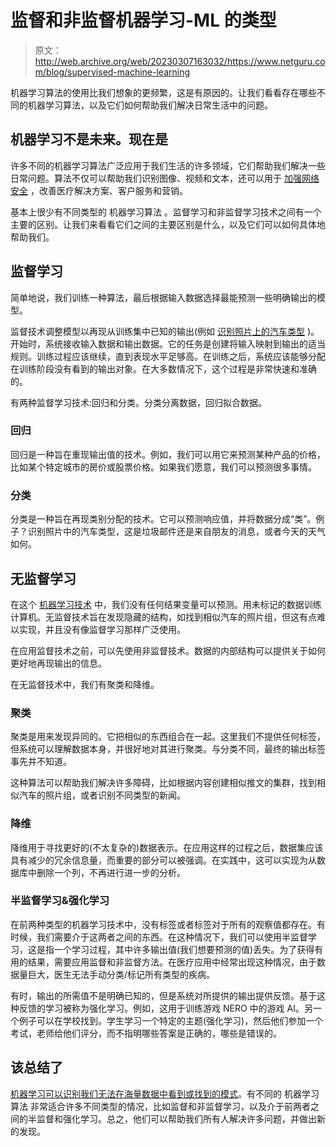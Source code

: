 # 监督和非监督机器学习-ML 的类型

> 原文：<http://web.archive.org/web/20230307163032/https://www.netguru.com/blog/supervised-machine-learning>

 机器学习算法的使用比我们想象的更频繁，这是有原因的。让我们看看存在哪些不同的机器学习算法，以及它们如何帮助我们解决日常生活中的问题。

## 机器学习不是未来。现在是

许多不同的机器学习算法广泛应用于我们生活的许多领域，它们帮助我们解决一些日常问题。算法不仅可以帮助我们识别图像、视频和文本，还可以用于 [加强网络安全](http://web.archive.org/web/20221006032335/https://www.netguru.com/blog/how-ai-and-machine-learning-in-cybersecurity-buzz-gets-the-trends-wrong) ，改善医疗解决方案、客户服务和营销。

基本上很少有不同类型的 机器学习算法 。监督学习和非监督学习技术之间有一个主要的区别。让我们来看看它们之间的主要区别是什么，以及它们可以如何具体地帮助我们。

## **监督学习**

简单地说，我们训练一种算法，最后根据输入数据选择最能预测一些明确输出的模型。

监督技术调整模型以再现从训练集中已知的输出(例如 [识别照片上的汽车类型](http://web.archive.org/web/20221006032335/https://www.netguru.com/blog/machine-learning-ar-app-android-ios) )。开始时，系统接收输入数据和输出数据。它的任务是创建将输入映射到输出的适当规则。训练过程应该继续，直到表现水平足够高。在训练之后，系统应该能够分配在训练阶段没有看到的输出对象。在大多数情况下，这个过程是非常快速和准确的。

有两种监督学习技术:回归和分类。分类分离数据，回归拟合数据。

### **回归**

回归是一种旨在重现输出值的技术。例如，我们可以用它来预测某种产品的价格，比如某个特定城市的房价或股票价格。如果我们愿意，我们可以预测很多事情。

### **分类**

分类是一种旨在再现类别分配的技术。它可以预测响应值，并将数据分成“类”。例子？识别照片中的汽车类型，这是垃圾邮件还是来自朋友的消息，或者今天的天气如何。

## **无监督学习**

在这个 [机器学习技术](http://web.archive.org/web/20221006032335/https://www.netguru.com/blog/top-machine-learning-frameworks-compared) 中，我们没有任何结果变量可以预测。用未标记的数据训练计算机。无监督技术旨在发现隐藏的结构，如找到相似汽车的照片组，但这有点难以实现，并且没有像监督学习那样广泛使用。

在应用监督技术之前，可以先使用非监督技术。数据的内部结构可以提供关于如何更好地再现输出的信息。

在无监督技术中，我们有聚类和降维。

### **聚类**

聚类是用来发现异同的。它把相似的东西组合在一起。这里我们不提供任何标签，但系统可以理解数据本身，并很好地对其进行聚类。与分类不同，最终的输出标签事先并不知道。

这种算法可以帮助我们解决许多障碍，比如根据内容创建相似推文的集群，找到相似汽车的照片组，或者识别不同类型的新闻。

### **降维**

降维用于寻找更好的(不太复杂的)数据表示。在应用这样的过程之后，数据集应该具有减少的冗余信息量，而重要的部分可以被强调。在实践中，这可以实现为从数据库中删除一个列，不再进行进一步的分析。

### **半监督学习&强化学习**

在前两种类型的机器学习技术中，没有标签或者标签对于所有的观察值都存在。有时候，我们需要介于这两者之间的东西。在这种情况下，我们可以使用半监督学习，这是指一个学习过程，其中许多输出值(我们想要预测的值)丢失。为了获得有用的结果，需要应用监督和非监督方法。在医疗应用中经常出现这种情况，由于数据量巨大，医生无法手动分类/标记所有类型的疾病。

有时，输出的所需值不是明确已知的，但是系统对所提供的输出提供反馈。基于这种反馈的学习被称为强化学习。例如，这用于训练游戏 NERO 中的游戏 AI。另一个例子可以在学校找到。学生学习一个特定的主题(强化学习)，然后他们参加一个考试，老师给他们评分，而不指明哪些答案是正确的，哪些是错误的。

## **该总结了**

[机器学习可以识别我们无法在海量数据中看到或找到的模式](/web/20221006032335/https://www.netguru.com/glossary/machine-learning)。有不同的 机器学习算法 非常适合许多不同类型的情况，比如监督和非监督学习，以及介于前两者之间的半监督和强化学习。总之，他们可以帮助我们所有人解决许多问题，并做出新的发现。